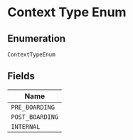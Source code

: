 
# Context Type Enum

## Enumeration

`ContextTypeEnum`

## Fields

| Name |
|  --- |
| `PRE_BOARDING` |
| `POST_BOARDING` |
| `INTERNAL` |

